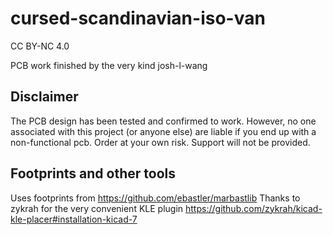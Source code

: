 # cursed-scandinavian-iso-van
CC BY-NC 4.0

PCB work finished by the very kind josh-l-wang

## Disclaimer
The PCB design has been tested and confirmed to work. 
However, no one associated with this project (or anyone else) are liable if you end up with a non-functional pcb. 
Order at your own risk. Support will not be provided.

## Footprints and other tools

Uses footprints from https://github.com/ebastler/marbastlib
Thanks to zykrah for the very convenient KLE plugin https://github.com/zykrah/kicad-kle-placer#installation-kicad-7
 
